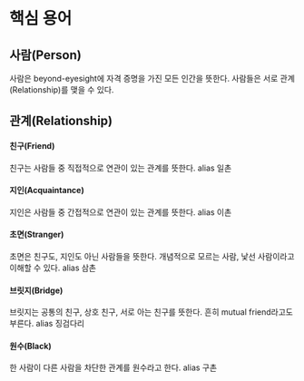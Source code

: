 # 핵심 용어

## 사람(Person)

사람은 beyond-eyesight에 자격 증명을 가진 모든 인간을 뜻한다. 사람들은 서로 관계(Relationship)를 맺을 수 있다.

## 관계(Relationship)

#### 친구(Friend)

친구는 사람들 중 직접적으로 연관이 있는 관계를 뜻한다. alias 일촌

#### 지인(Acquaintance)

지인은 사람들 중 간접적으로 연관이 있는 관계를 뜻한다. alias 이촌

#### 초면(Stranger)

초면은 친구도, 지인도 아닌 사람들을 뜻한다. 개념적으로 모르는 사람, 낯선 사람이라고 이해할 수 있다. alias 삼촌

#### 브릿지(Bridge)

브릿지는 공통의 친구, 상호 친구, 서로 아는 친구를 뜻한다. 흔히 mutual friend라고도 부른다. alias 징검다리

#### 원수(Black)

한 사람이 다른 사람을 차단한 관계를 원수라고 한다. alias 구촌
